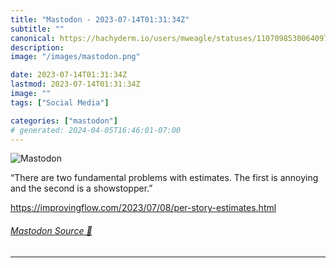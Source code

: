 ```yaml
---
title: "Mastodon - 2023-07-14T01:31:34Z"
subtitle: ""
canonical: https://hachyderm.io/users/mweagle/statuses/110709853006409748
description:
image: "/images/mastodon.png"

date: 2023-07-14T01:31:34Z
lastmod: 2023-07-14T01:31:34Z
image: ""
tags: ["Social Media"]

categories: ["mastodon"]
# generated: 2024-04-05T16:46:01-07:00
---
```

![Mastodon](/images/mastodon.png)

<p>“There are two fundamental problems with estimates. The first is annoying and the second is a showstopper.”</p><p><a href="https://improvingflow.com/2023/07/08/per-story-estimates.html" target="_blank" rel="nofollow noopener noreferrer" translate="no"><span class="invisible">https://</span><span class="ellipsis">improvingflow.com/2023/07/08/p</span><span class="invisible">er-story-estimates.html</span></a></p>


###### [Mastodon Source 🐘](https://hachyderm.io/@mweagle/110709853006409748)

___
